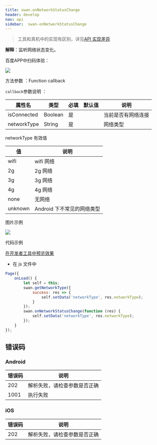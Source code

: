 ```yaml
---
title: swan.onNetworkStatusChange
header: develop
nav: api
sidebar:  swan-onNetworkStatusChange
---
```

 

> 工具和真机中的实现有区别，详见[API 实现差异](https://smartprogram.baidu.com/docs/develop/devtools/diff/)

**解释**：监听网络状态变化。

 百度APP中扫码体验： 

<img src="https://b.bdstatic.com/miniapp/assets/images/doc_demo/onNetworkStatusChange.png"  class="demo-qrcode-image" />


 方法参数 ：Function callback

 `callback`参数说明 ：

|属性名 |类型  |必填 | 默认值 |说明|
|---- | ---- | ---- | ----|----|
|isConnected |Boolean |是| |当前是否有网络连接|
|networkType| String |是| | 网络类型|

 networkType 有效值 

|值   |说明|
|---- | ---- |
|wifi   | wifi 网络|
|2g  |2g 网络|
|3g | 3g 网络|
|4g | 4g 网络|
|none  |  无网络|
|unknown |Android 下不常见的网络类型|

 图片示例 

<div class="m-doc-custom-examples">
    <div class="m-doc-custom-examples-correct">
        <img src="https://b.bdstatic.com/miniapp/images/onNetworkStatusChange.gif">
    </div>
    <div class="m-doc-custom-examples-correct">
        <img src=" ">
    </div>
    <div class="m-doc-custom-examples-correct">
        <img src=" ">
    </div>     
</div>

 代码示例 

<a href="swanide://fragment/7c0e8595fa15fb27338683115a63df031569478717853" title="在开发者工具中预览效果" target="_self">在开发者工具中预览效果</a>


* 在 js 文件中
```js
Page({
    onLoad() {
        let self = this;
        swan.getNetworkType({
            success: res => {
                self.setData('networkType', res.networkType);
            }
        });
        swan.onNetworkStatusChange(function (res) {
            self.setData('networkType', res.networkType);
        });
    }
});
```


 
##  错误码
###  Android

|错误码|说明|
|--|--|
|202|解析失败，请检查参数是否正确      |
|1001|执行失败|

###  iOS

|错误码|说明|
|--|--|
|202|解析失败，请检查参数是否正确      |